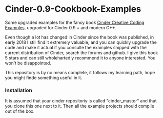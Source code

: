 # Cinder-0.9-Cookbook-Examples
Some upgraded examples for the fancy book [Cinder Creative Coding Examples](https://www.packtpub.com/application-development/cinder-creative-coding-cookbook), upgraded for Cinder 0.9.+ and modern C++.

Even though a lot has changed in Cinder since the book was published, in early 2018 I still find it extremely valuable, and you can quickly upgrade the code and make it actual if you consulte the examples shipped with the current distribution of Cinder, search the forums and github. I give this book 5 stars and can still wholehartedly recommend it to anyone interested. You won't be disappointed. 

This repository is by no means complete, it follows my learning path, hope you might finde something useful in it. 

### Installation
It is assumed that your cinder repositoriy is called "cinder_master" and that you clone this one next to it. Then all the example projects should compile out of the box. 
